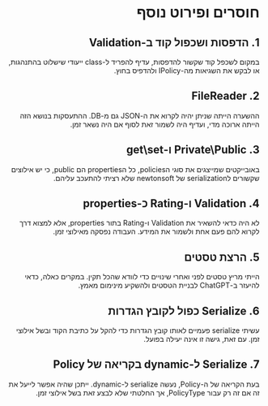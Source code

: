 <div dir="rtl">

<h1>חוסרים ופירוט נוסף</h1>

## 1. הדפסות ושכפול קוד ב-Validation
במקום לשכפל קוד שקשור להדפסות, עדיף להפריד ל-class ייעודי שישלוט בהתנהגות, או לבקש את השגיאות מה-IPolicy ולהדפיס בחוץ.

## 2. FileReader
ההשערה הייתה שניתן יהיה לקרוא את ה-JSON גם מ-DB. ההתעסקות בנושא הזה הייתה ארוכה מדי, ועדיף היה לשמור זאת לסוף אם היה נשאר זמן.

## 3. Private\Public ו-get\set
באובייקטים שמייצגים את סוגי הpolicies, כל הproperties הם public, כי יש אילוצים שקשורים לserialization של newtonsoft שלא רציתי להתעכב עליהם.

## 4. Validation ו-Rating כ-properties
לא היה כדאי להשאיר את Validation ו-Rating בתור properties, אלא למצוא דרך לקרוא להם פעם אחת ולשמור את המידע. העבודה נפסקה מאילוצי זמן.

## 5. הרצת טסטים
הייתי מריץ טסטים לפני ואחרי שינויים כדי לוודא שהכל תקין. במקרים כאלה, כדאי להיעזר ב-ChatGPT לבניית הטסטים ולהשקיע מינימום מאמץ.

## 6. Serialize כפול לקובץ הגדרות
עשיתי serialize פעמיים לאותו קובץ הגדרות כדי להקל על כתיבת הקוד ובשל אילוצי זמן. עם זאת, גישה זו אינה יעילה בפועל.

## 7. Serialize ל-dynamic בקריאה של Policy
בעת הקריאה של ה-Policy, נעשה serialize ל-dynamic. ייתכן שהיה אפשר לייעל את זה אם זה רק עבור PolicyType, אך החלטתי שלא לבצע זאת בשל אילוצי זמן.

</div>
